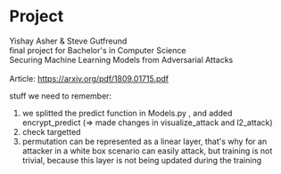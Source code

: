 # Project
Yishay Asher & Steve Gutfreund <br>
final project for Bachelor's in Computer Science <br>
Securing Machine Learning Models from Adversarial Attacks <br> <br>
Article: https://arxiv.org/pdf/1809.01715.pdf

stuff we need to remember:
1. we splitted the predict function in Models.py , and added encrypt_predict (=> made changes in visualize_attack and l2_attack)
2. check targetted
3. permutation can be represented as a linear layer, that's why for an attacker in a white box scenario can easily attack, but training is not trivial, because this layer is not being updated during the training
